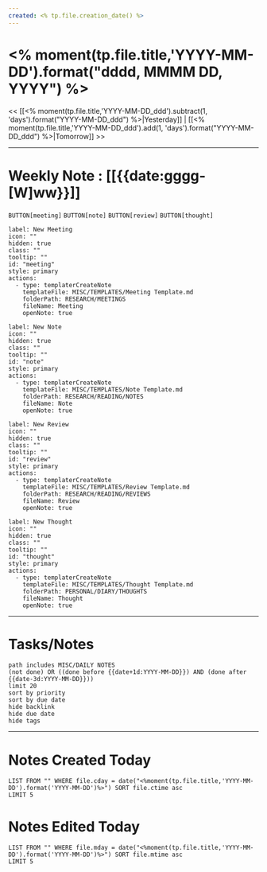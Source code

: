 ```yaml
---
created: <% tp.file.creation_date() %>
---
```

# <% moment(tp.file.title,'YYYY-MM-DD').format("dddd, MMMM DD, YYYY") %>
<< [[<% moment(tp.file.title,'YYYY-MM-DD_ddd').subtract(1, 'days').format("YYYY-MM-DD_ddd") %>|Yesterday]] | [[<% moment(tp.file.title,'YYYY-MM-DD_ddd').add(1, 'days').format("YYYY-MM-DD_ddd") %>|Tomorrow]] >>

---
# Weekly Note : [[{{date:gggg-[W]ww}}]]
`BUTTON[meeting]` `BUTTON[note]` `BUTTON[review]` `BUTTON[thought]`
```meta-bind-button
label: New Meeting
icon: ""
hidden: true
class: ""
tooltip: ""
id: "meeting"
style: primary
actions:
  - type: templaterCreateNote
    templateFile: MISC/TEMPLATES/Meeting Template.md
    folderPath: RESEARCH/MEETINGS
    fileName: Meeting
    openNote: true
```
```meta-bind-button
label: New Note
icon: ""
hidden: true
class: ""
tooltip: ""
id: "note"
style: primary
actions:
  - type: templaterCreateNote
    templateFile: MISC/TEMPLATES/Note Template.md
    folderPath: RESEARCH/READING/NOTES
    fileName: Note
    openNote: true

```
```meta-bind-button
label: New Review
icon: ""
hidden: true
class: ""
tooltip: ""
id: "review"
style: primary
actions:
  - type: templaterCreateNote
    templateFile: MISC/TEMPLATES/Review Template.md
    folderPath: RESEARCH/READING/REVIEWS
    fileName: Review
    openNote: true

```
```meta-bind-button
label: New Thought
icon: ""
hidden: true
class: ""
tooltip: ""
id: "thought"
style: primary
actions:
  - type: templaterCreateNote
    templateFile: MISC/TEMPLATES/Thought Template.md
    folderPath: PERSONAL/DIARY/THOUGHTS
    fileName: Thought
    openNote: true

```
---
# Tasks/Notes


```tasks
path includes MISC/DAILY NOTES
(not done) OR ((done before {{date+1d:YYYY-MM-DD}}) AND (done after {{date-3d:YYYY-MM-DD}}))
limit 20
sort by priority
sort by due date
hide backlink
hide due date
hide tags
```
---
# Notes Created Today
```dataview
LIST FROM "" WHERE file.cday = date("<%moment(tp.file.title,'YYYY-MM-DD').format('YYYY-MM-DD')%>") SORT file.ctime asc
LIMIT 5
```

# Notes Edited Today
```dataview
LIST FROM "" WHERE file.mday = date("<%moment(tp.file.title,'YYYY-MM-DD').format('YYYY-MM-DD')%>") SORT file.mtime asc
LIMIT 5
```